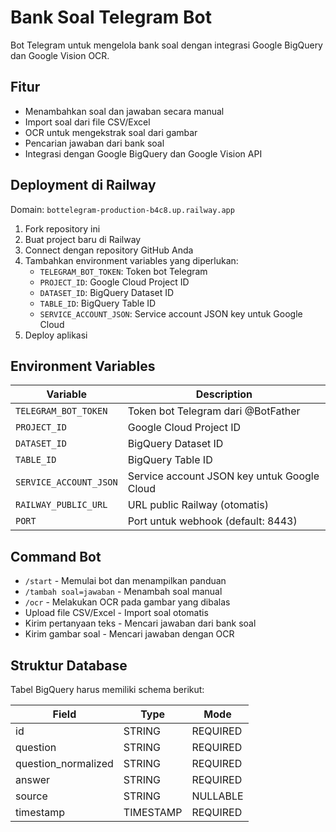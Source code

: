 # Bank Soal Telegram Bot

Bot Telegram untuk mengelola bank soal dengan integrasi Google BigQuery dan Google Vision OCR.

## Fitur

- Menambahkan soal dan jawaban secara manual
- Import soal dari file CSV/Excel
- OCR untuk mengekstrak soal dari gambar
- Pencarian jawaban dari bank soal
- Integrasi dengan Google BigQuery dan Google Vision API

## Deployment di Railway

Domain: `bottelegram-production-b4c8.up.railway.app`

1. Fork repository ini
2. Buat project baru di Railway
3. Connect dengan repository GitHub Anda
4. Tambahkan environment variables yang diperlukan:
   - `TELEGRAM_BOT_TOKEN`: Token bot Telegram
   - `PROJECT_ID`: Google Cloud Project ID
   - `DATASET_ID`: BigQuery Dataset ID
   - `TABLE_ID`: BigQuery Table ID
   - `SERVICE_ACCOUNT_JSON`: Service account JSON key untuk Google Cloud
5. Deploy aplikasi

## Environment Variables

| Variable | Description |
|----------|-------------|
| `TELEGRAM_BOT_TOKEN` | Token bot Telegram dari @BotFather |
| `PROJECT_ID` | Google Cloud Project ID |
| `DATASET_ID` | BigQuery Dataset ID |
| `TABLE_ID` | BigQuery Table ID |
| `SERVICE_ACCOUNT_JSON` | Service account JSON key untuk Google Cloud |
| `RAILWAY_PUBLIC_URL` | URL public Railway (otomatis) |
| `PORT` | Port untuk webhook (default: 8443) |

## Command Bot

- `/start` - Memulai bot dan menampilkan panduan
- `/tambah soal=jawaban` - Menambah soal manual
- `/ocr` - Melakukan OCR pada gambar yang dibalas
- Upload file CSV/Excel - Import soal otomatis
- Kirim pertanyaan teks - Mencari jawaban dari bank soal
- Kirim gambar soal - Mencari jawaban dengan OCR

## Struktur Database

Tabel BigQuery harus memiliki schema berikut:

| Field | Type | Mode |
|-------|------|------|
| id | STRING | REQUIRED |
| question | STRING | REQUIRED |
| question_normalized | STRING | REQUIRED |
| answer | STRING | REQUIRED |
| source | STRING | NULLABLE |
| timestamp | TIMESTAMP | REQUIRED |
